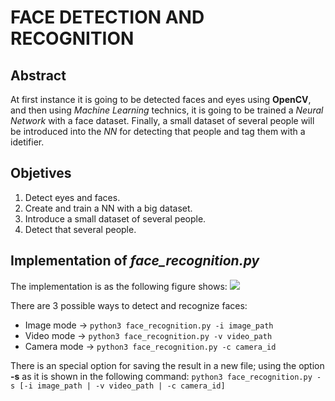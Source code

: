 # FACE DETECTION AND RECOGNITION
## Abstract
At first instance it is going to be detected faces and eyes using **OpenCV**, and then using *Machine Learning* technics, it is going to be trained a *Neural Network* with a face dataset. Finally, a small dataset of several people will be introduced into the *NN* for detecting that people and tag them with a idetifier.

## Objetives
1. Detect eyes and faces.
2. Create and train a NN with a big dataset.
3. Introduce a small dataset of several people.
4. Detect that several people.

## Implementation of *face_recognition.py*
The implementation is as the following figure shows:
<img src="https://github.com/alrodsa/face_recognition/blob/main/diagrams/face_recognitionv1.0.png">

There are 3 possible ways to detect and recognize faces:
- Image mode -> ```python3 face_recognition.py -i image_path```
- Video mode -> ```python3 face_recognition.py -v video_path```
- Camera mode -> ```python3 face_recognition.py -c camera_id```

There is an special option for saving the result in a new file; using the option **-s** as it is shown in the following command:
```python3 face_recognition.py -s [-i image_path | -v video_path | -c camera_id]```

